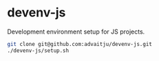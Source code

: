 # devenv-js
Development environment setup for JS projects.

```sh
git clone git@github.com:advaitju/devenv-js.git
./devenv-js/setup.sh
```

